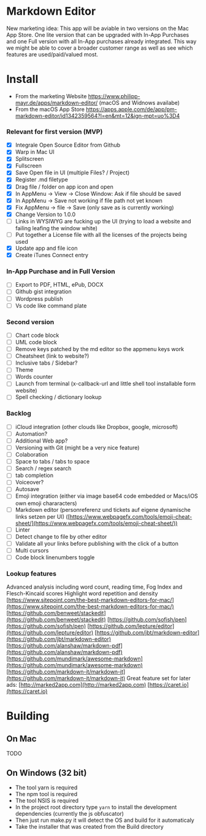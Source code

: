 # Markdown Editor

New marketing idea: This app will be aviable in two versions on the Mac App Store. One lite version that can be upgraded with In-App Purchases and one Full version with all In-App purchases already integrated. This way we might be able to cover a broader customer range as well as see which features are used/paid/valued most.

# Install

- From the marketing Website https://www.philipp-mayr.de/apps/markdown-editor/ (macOS and Widnows availabe)
- From the macOS App Store https://apps.apple.com/de/app/pm-markdown-editor/id1342359564?l=en&mt=12&ign-mpt=uo%3D4


### Relevant for first version (MVP)

* [x] Integrale Open Source Editor from Github
* [x] Warp in Mac UI
* [x] Splitscreen
* [x] Fullscreen
* [x] Save Open file in UI (multiple Files? / Project)
* [x] Register .md filetype
* [x] Drag file / folder on app icon and open
* [x] In AppMenu -> View -> Close Window: Ask if file should be saved
* [x] In AppMenu -> Save not working if file path not yet known
* [x] Fix AppMenu -> file -> Save (only save as is currently working)
* [x] Change Version to 1.0.0
* [ ] Links in WYSIWYG are fucking up the UI (trying to load a website and failing leafing the window white)
* [ ] Put together a License file with all the licenses of the projects being used
* [x] Update app and file icon
* [x] Create iTunes Connect entry

### In-App Purchase and in Full Version

* [ ] Export to PDF, HTML, ePub, DOCX
* [ ] Github gist integration
* [ ] Wordpress publish
* [ ] Vs code like command plate

### Second version

* [ ] Chart code block
* [ ] UML code block
* [ ] Remove keys patched by the md editor so the appmenu keys work
* [ ] Cheatsheet (link to website?)
* [ ] Inclusive tabs / Sidebar?
* [ ] Theme
* [ ] Words counter
* [ ] Launch from terminal (x-callback-url and little shell tool installable form website)
* [ ] Spell checking / dictionary lookup

### Backlog

* [ ] iCloud integration (other clouds like Dropbox, google, microsoft)
* [ ] Automation?
* [ ] Additional Web app?
* [ ] Versioning with Git (might be a very nice feature)
* [ ] Colaboration
* [ ] Space to tabs / tabs to space
* [ ] Search / regex search
* [ ] tab completion
* [ ] Voiceover?
* [ ] Autosave
* [ ] Emoji integration (either via image base64 code embedded or Macs/iOS own emoji chararacters)
* [ ] Markdown editor (personreferenz und tickets auf eigene dynamische links setzen per UI) ([https://www.webpagefx.com/tools/emoji-cheat-sheet/](https://www.webpagefx.com/tools/emoji-cheat-sheet/))
* [ ] Linter
* [ ] Detect change to file by other editor
* [ ] Validate all your links before publishing with the click of a button
* [ ] Multi cursors
* [ ] Code block linenumbers toggle

### Lookup features

Advanced analysis including word count, reading time, Fog Index and Flesch-Kincaid scores
Highlight word repetition and density
[https://www.sitepoint.com/the-best-markdown-editors-for-mac/](https://www.sitepoint.com/the-best-markdown-editors-for-mac/)
[https://github.com/benweet/stackedit](https://github.com/benweet/stackedit)
[https://github.com/sofish/pen](https://github.com/sofish/pen)
[https://github.com/lepture/editor](https://github.com/lepture/editor)
[https://github.com/jbt/markdown-editor](https://github.com/jbt/markdown-editor)
[https://github.com/alanshaw/markdown-pdf](https://github.com/alanshaw/markdown-pdf)
[https://github.com/mundimark/awesome-markdown](https://github.com/mundimark/awesome-markdown)
[https://github.com/markdown-it/markdown-it](https://github.com/markdown-it/markdown-it)
Great feature set for later ads:
[http://marked2app.com](http://marked2app.com)
[https://caret.io](https://caret.io)


# Building

## On Mac
TODO

## On Windows (32 bit)

* The tool yarn is required
* The npm tool is required
* The tool NSIS is required
* In the project root directory type ```yarn``` to install the development dependencies (currently the js obfuscator)
* Then just run make.py it will detect the OS and build for it automaticaly
* Take the installer that was created from the Build directory
